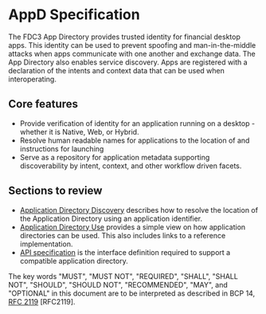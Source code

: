 

#  AppD Specification



The FDC3 App Directory provides trusted identity for financial desktop apps. This identity can be used to prevent spoofing and man-in-the-middle attacks when apps communicate with one another and exchange data. The App Directory also enables service discovery. Apps are registered with a declaration of the intents and context data that can be used when interoperating.



## Core features

- Provide verification of identity for an application running on a desktop - whether it is Native, Web, or Hybrid.
- Resolve human readable names for applications to the location of and instructions for launching
- Serve as a repository for application metadata supporting discoverability by intent, context, and other workflow driven facets.


## Sections to review

- [Application Directory Discovery](/AppD_Discovery) describes how to resolve the location of the Application Directory using an application identifier.
- [Application Directory Use](/AppD_Use) provides a simple view on how application directories can be used.  This also includes links to a reference implementation.
- [API specification](/appd-specification) is the interface definition required to support a compatible application directory.

The key words "MUST", "MUST NOT", "REQUIRED", "SHALL", "SHALL NOT", "SHOULD", "SHOULD NOT", "RECOMMENDED", "MAY", and "OPTIONAL" in this document are to be interpreted as described in BCP 14, [RFC 2119](https://tools.ietf.org/id/draft-faltstrom-uri-11.html#RFC2119) [RFC2119].
